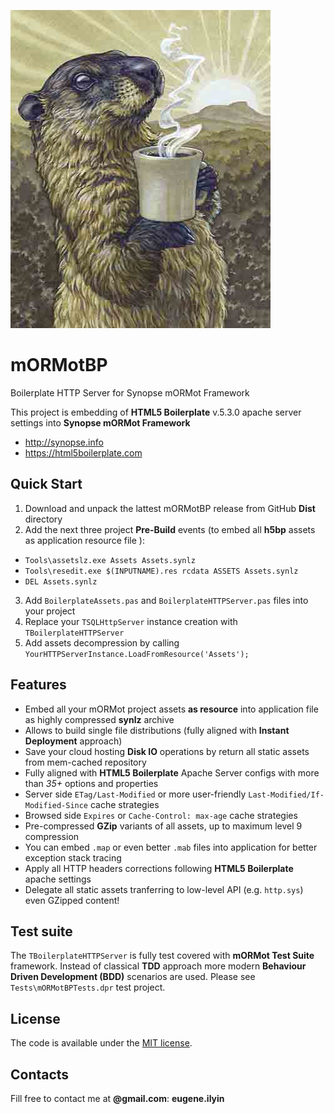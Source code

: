 ![mORMotBP](/Tests/Assets/img/marmot.jpg)

# mORMotBP
Boilerplate HTTP Server for Synopse mORMot Framework

This project is embedding of **HTML5 Boilerplate** v.5.3.0 apache server settings into **Synopse mORMot Framework**
  * http://synopse.info
  * https://html5boilerplate.com

## Quick Start

1. Download and unpack the lattest mORMotBP release from GitHub **Dist** directory
2. Add the next three project **Pre-Build** events (to embed all **h5bp** assets as application resource file ):
  * `Tools\assetslz.exe Assets Assets.synlz`
  * `Tools\resedit.exe $(INPUTNAME).res rcdata ASSETS Assets.synlz`
  * `DEL Assets.synlz`
3. Add `BoilerplateAssets.pas` and `BoilerplateHTTPServer.pas` files into your project
4. Replace your `TSQLHttpServer` instance creation with `TBoilerplateHTTPServer`
5. Add assets decompression by calling `YourHTTPServerInstance.LoadFromResource('Assets');`

## Features

* Embed all your mORMot project assets **as resource** into application file as highly compressed **synlz** archive
* Allows to build single file distributions (fully aligned with **Instant Deployment** approach)
* Save your cloud hosting **Disk IO** operations by return all static assets from mem-cached repository
* Fully aligned with **HTML5 Boilerplate** Apache Server configs with more than *35+* options and properties
* Server side `ETag/Last-Modified` or more user-friendly `Last-Modified/If-Modified-Since` cache strategies
* Browsed side `Expires` or `Cache-Control: max-age` cache strategies
* Pre-compressed **GZip** variants of all assets, up to maximum level 9 compression
* You can embed `.map` or even better `.mab` files into application for better exception stack tracing
* Apply all HTTP headers corrections following **HTML5 Boilerplate** apache settings
* Delegate all static assets tranferring to low-level API (e.g. `http.sys`) even GZipped content!

## Test suite

The `TBoilerplateHTTPServer` is fully test covered with **mORMot Test Suite** framework. Instead of classical **TDD** approach more modern **Behaviour Driven Development (BDD)** scenarios are used. Please see `Tests\mORMotBPTests.dpr` test project.

## License

The code is available under the [MIT license](LICENSE.txt).

## Contacts

Fill free to contact me at **@gmail.com**: **eugene.ilyin**
